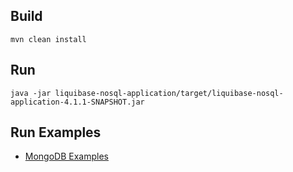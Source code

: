 ## Build
```shell script
mvn clean install
```

## Run

```shell script
java -jar liquibase-nosql-application/target/liquibase-nosql-application-4.1.1-SNAPSHOT.jar
```

## Run Examples
* [MongoDB Examples](liquibase-mongodb-quickstart/src/main/resources/liquibase/liquibase-examples.bash)